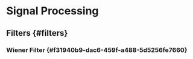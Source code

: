 # Signal Processing


## Filters {#filters}


### Wiener Filter {#f31940b9-dac6-459f-a488-5d5256fe7660}

